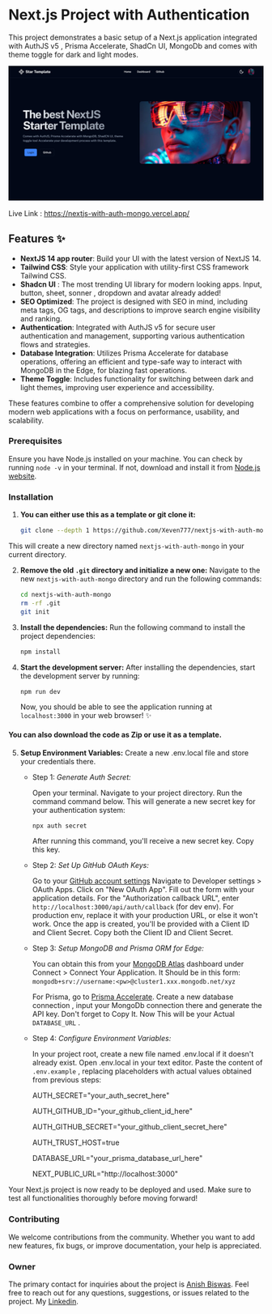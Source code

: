 # Next.js Project with Authentication

This project demonstrates a basic setup of a Next.js application integrated with AuthJS v5 , Prisma Accelerate, ShadCn UI, MongoDb and comes with theme toggle for dark and light modes.

![screenshot](/src/app/opengraph-image.png)

Live Link : https://nextjs-with-auth-mongo.vercel.app/

## Features ✨

- **NextJS 14 app router**: Build your UI with the latest version of NextJS 14.
- **Tailwind CSS**: Style your application with utility-first CSS framework Tailwind CSS.
- **Shadcn UI** : The most trending UI library for modern looking apps. Input, button, sheet, sonner , dropdown and avatar already added!
- **SEO Optimized**: The project is designed with SEO in mind, including meta tags, OG tags, and descriptions to improve search engine visibility and ranking.
- **Authentication**: Integrated with AuthJS v5 for secure user authentication and management, supporting various authentication flows and strategies.
- **Database Integration**: Utilizes Prisma Accelerate for database operations, offering an efficient and type-safe way to interact with MongoDB in the Edge, for blazing fast operations.
- **Theme Toggle**: Includes functionality for switching between dark and light themes, improving user experience and accessibility.

These features combine to offer a comprehensive solution for developing modern web applications with a focus on performance, usability, and scalability.

### Prerequisites

Ensure you have Node.js installed on your machine. You can check by running `node -v` in your terminal. If not, download and install it from [Node.js website](https://nodejs.org).

### Installation

1. **You can either use this as a template or git clone it:**

   ```sh
   git clone --depth 1 https://github.com/Xeven777/nextjs-with-auth-mongo.git

   ```

This will create a new directory named `nextjs-with-auth-mongo` in your current directory.

2. **Remove the old `.git` directory and initialize a new one:**
   Navigate to the new `nextjs-with-auth-mongo` directory and run the following commands:

   ```sh
   cd nextjs-with-auth-mongo
   rm -rf .git
   git init
   ```

3. **Install the dependencies:**
   Run the following command to install the project dependencies:

   ```sh
   npm install
   ```

4. **Start the development server:**
   After installing the dependencies, start the development server by running:

   ```sh
   npm run dev
   ```

   Now, you should be able to see the application running at `localhost:3000` in your web browser! ✨

#### You can also download the code as Zip or use it as a template.

5. **Setup Environment Variables:**
   Create a new .env.local file and store your credentials there.

   - Step 1: _Generate Auth Secret:_

     Open your terminal.
     Navigate to your project directory.
     Run the command command below. This will generate a new secret key for your authentication system:

     ```sh
     npx auth secret
     ```

     After running this command, you'll receive a new secret key. Copy this key.

   - Step 2: _Set Up GitHub OAuth Keys:_

     Go to your [GitHub account settings](https://github.com/settings/developers)
     Navigate to Developer settings > OAuth Apps.
     Click on "New OAuth App".
     Fill out the form with your application details. For the "Authorization callback URL", enter
     `http://localhost:3000/api/auth/callback` (for dev env). For production env, replace it with your production URL, or else it won't work.
     Once the app is created, you'll be provided with a Client ID and Client Secret.
     Copy both the Client ID and Client Secret.

   - Step 3: _Setup MongoDB and Prisma ORM for Edge:_

     You can obtain this from your [MongoDB Atlas](https://cloud.mongodb.com/) dashboard under Connect > Connect Your Application.
     It Should be in this form: `mongodb+srv://username:<pw>@cluster1.xxx.mongodb.net/xyz`

     For Prisma, go to [Prisma Accelerate](https://www.prisma.io/data-platform/accelerate). Create a new database connection , input your MongoDb connection there and generate the API key. Don't forget to Copy It. Now This will be your Actual `DATABASE_URL` .

   - Step 4: _Configure Environment Variables:_

     In your project root, create a new file named .env.local if it doesn't already exist.
     Open .env.local in your text editor.
     Paste the content of `.env.example` , replacing placeholders with actual values obtained from previous steps:

     AUTH_SECRET="your_auth_secret_here"

     AUTH_GITHUB_ID="your_github_client_id_here"

     AUTH_GITHUB_SECRET="your_github_client_secret_here"

     AUTH_TRUST_HOST=true

     DATABASE_URL="your_prisma_database_url_here"

     NEXT_PUBLIC_URL="http://localhost:3000"

Your Next.js project is now ready to be deployed and used. Make sure to test all functionalities thoroughly before moving forward!

### Contributing

We welcome contributions from the community. Whether you want to add new features, fix bugs, or improve documentation, your help is appreciated.

### Owner

The primary contact for inquiries about the project is [Anish Biswas](https://github.com/Xeven777). Feel free to reach out for any questions, suggestions, or issues related to the project. My [Linkedin](https://www.linkedin.com/in/anish-biswas-767533254/).
